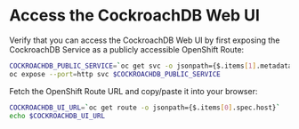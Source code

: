 # Access the CockroachDB Web UI

Verify that you can access the CockroachDB Web UI by first exposing the CockroachDB Service as a publicly accessible OpenShift Route:

```sh
COCKROACHDB_PUBLIC_SERVICE=`oc get svc -o jsonpath={$.items[1].metadata.name}`
oc expose --port=http svc $COCKROACHDB_PUBLIC_SERVICE
```

Fetch the OpenShift Route URL and copy/paste it into your browser:

```sh
COCKROACHDB_UI_URL=`oc get route -o jsonpath={$.items[0].spec.host}`
echo $COCKROACHDB_UI_URL
```
